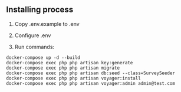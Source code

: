 ## Installing process

1. Copy .env.example to .env

2. Configure .env

3. Run commands: 

```
docker-compose up -d --build
docker-compose exec php php artisan key:generate
docker-compose exec php php artisan migrate
docker-compose exec php php artisan db:seed --class=SurveySeeder
docker-compose exec php php artisan voyager:install
docker-compose exec php php artisan voyager:admin admin@test.com

```
